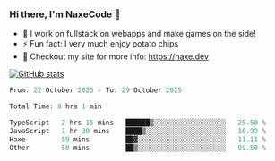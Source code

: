 ### Hi there, I'm NaxeCode 👋
- 🔭 I work on fullstack on webapps and make games on the side!
- ⚡ Fun fact: I very much enjoy potato chips
- 🔋 Checkout my site for more info: https://naxe.dev

[![GitHub stats](https://github-readme-stats.vercel.app/api?username=naxecode&theme=onedark)](https://naxe.dev)

<!--START_SECTION:waka-->

```csharp
From: 22 October 2025 - To: 29 October 2025

Total Time: 8 hrs 1 min

TypeScript   2 hrs 15 mins   ██████▒░░░░░░░░░░░░░░░░░░   25.50 %
JavaScript   1 hr 30 mins    ████▒░░░░░░░░░░░░░░░░░░░░   16.99 %
Haxe         59 mins         ██▓░░░░░░░░░░░░░░░░░░░░░░   11.11 %
Other        50 mins         ██▒░░░░░░░░░░░░░░░░░░░░░░   09.50 %
```

<!--END_SECTION:waka-->



<!--
**NaxeCode/NaxeCode** is a ✨ _special_ ✨ repository because its `README.md` (this file) appears on your GitHub profile.

Here are some ideas to get you started:

- 🔭 I’m currently working on Web apps for indie games!
- 🌱 I’m currently mastering C#
- 👯 I’m looking to collaborate on ...
- 🤔 I’m looking for help with ...
- 💬 Ask me about ...
- 📫 How to reach me: ...
- 😄 Pronouns: ...
- ⚡ Fun fact: I love chips
-->
